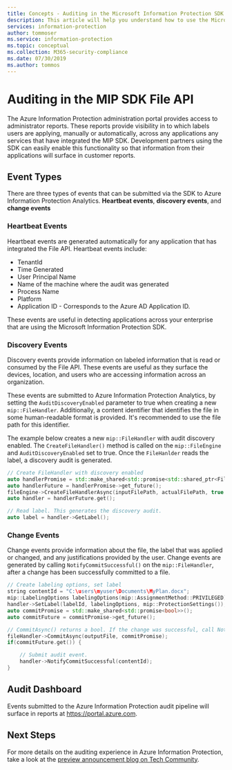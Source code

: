 ```yaml
---
title: Concepts - Auditing in the Microsoft Information Protection SDK File API
description: This article will help you understand how to use the Microsoft Information Protection SDK to submit File API auditing events to Azure Information Protection Analytics.
services: information-protection
author: tommoser
ms.service: information-protection
ms.topic: conceptual
ms.collection: M365-security-compliance
ms.date: 07/30/2019
ms.author: tommos
---
```


# Auditing in the MIP SDK File API

The Azure Information Protection administration portal provides access to administrator reports. These reports provide visibility in to which labels users are applying, manually or automatically, across any applications any services that have integrated the MIP SDK. Development partners using the SDK can easily enable this functionality so that information from their applications will surface in customer reports.

## Event Types

There are three types of events that can be submitted via the SDK to Azure Information Protection Analytics. **Heartbeat events**, **discovery events**, and **change events**

### Heartbeat Events

Heartbeat events are generated automatically for any application that has integrated the File API. Heartbeat events include:

* TenantId
* Time Generated
* User Principal Name
* Name of the machine where the audit was generated
* Process Name
* Platform
* Application ID - Corresponds to the Azure AD Application ID.

These events are useful in detecting applications across your enterprise that are using the Microsoft Information Protection SDK.

### Discovery Events

Discovery events provide information on labeled information that is read or consumed by the File API. These events are useful as they surface the devices, location, and users who are accessing information across an organization.

These events are submitted to Azure Information Protection Analytics, by setting the `AuditDiscoveryEnabled` parameter to true when creating a new `mip::FileHandler`. Additionally, a content identifier that identifies the file in some human-readable format is provided. It's recommended to use the file path for this identifier.

The example below creates a new `mip::FileHandler` with audit discovery enabled. The `CreateFileHandler()` method is called on the `mip::FileEngine` and `AuditDiscoveryEnabled` set to true. Once the `FileHanlder` reads the label, a discovery audit is generated.

```cpp
// Create FileHandler with discovery enabled
auto handlerPromise = std::make_shared<std::promise<std::shared_ptr<FileHandler>>>();
auto handlerFuture = handlerPromise->get_future();
fileEngine->CreateFileHandlerAsync(inputFilePath, actualFilePath, true /*AuditDiscoveryEnabled*/, make_shared<FileHandlerObserver>(), createFileHandlerPromise);
auto handler = handlerFuture.get();

// Read label. This generates the discovery audit.
auto label = handler->GetLabel();
```

### Change Events

Change events provide information about the file, the label that was applied or changed, and any justifications provided by the user. Change events are generated by calling `NotifyCommitSuccessful()` on the `mip::FileHandler`, after a change has been successfully committed to a file.

```cpp
// Create labeling options, set label
string contentId = "C:\users\myuser\Documents\MyPlan.docx";
mip::LabelingOptions labelingOptions(mip::AssignmentMethod::PRIVILEGED);
handler->SetLabel(labelId, labelingOptions, mip::ProtectionSettings());
auto commitPromise = std::make_shared<std::promise<bool>>();
auto commitFuture = commitPromise->get_future();

// CommitAsync() returns a bool. If the change was successful, call NotifyCommitSuccessful().
fileHandler->CommitAsync(outputFile, commitPromise);
if(commitFuture.get()) {

    // Submit audit event.
    handler->NotifyCommitSuccessful(contentId);
}
```

## Audit Dashboard

Events submitted to the Azure Information Protection audit pipeline will surface in reports at https://portal.azure.com. 

## Next Steps

For more details on the auditing experience in Azure Information Protection, take a look at the [preview announcement blog on Tech Community](https://techcommunity.microsoft.com/t5/Azure-Information-Protection/Data-discovery-reporting-and-analytics-for-all-your-data-with/ba-p/253854).
